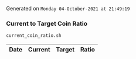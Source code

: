 Generated on `Monday 04-October-2021 at 21:49:19`

### Current to Target Coin Ratio
`current_coin_ratio.sh`

Date|Current|Target|Ratio
---|---|---|---
